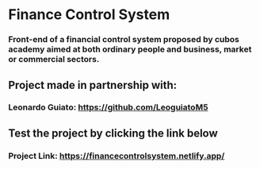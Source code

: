 
# Finance Control System
 
 ### Front-end of a financial control system proposed by cubos academy aimed at both ordinary people and business, market or commercial sectors.

## Project made in partnership with:
 ### Leonardo Guiato: https://github.com/LeoguiatoM5


## Test the project by clicking the link below

### Project Link: https://financecontrolsystem.netlify.app/